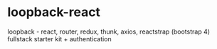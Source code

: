# loopback-react
loopback - react, router, redux, thunk, axios, reactstrap (bootstrap 4) fullstack starter kit + authentication

